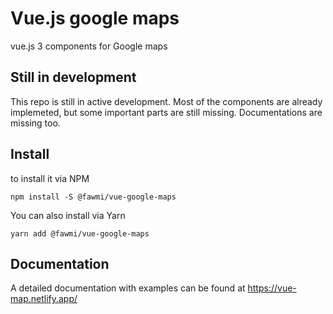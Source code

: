 # Vue.js google maps
vue.js 3 components for Google maps

## Still in development

This repo is still in active development. Most of the components are already implemeted, but some important parts are still missing. Documentations are missing too.

## Install

to install it via NPM 
```
npm install -S @fawmi/vue-google-maps
```
You can also install via Yarn
```
yarn add @fawmi/vue-google-maps
```

## Documentation

A detailed documentation with examples can be found at https://vue-map.netlify.app/


